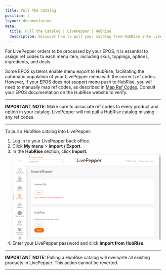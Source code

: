 ```yaml
---
title: Pull the Catalog
position: 4
layout: documentation
meta:
  title: Pull the Catalog | LivePepper | HubRise
  description: Discover how to pull your catalog from HubRise into LivePepper.
---
```


For LivePepper orders to be processed by your EPOS, it is essential to assign ref codes to each menu item, including skus, toppings, options, ingredients, and deals.

Some EPOS systems enable menu export to HubRise, facilitating the automatic population of your LivePepper menu with the correct ref codes. However, if your EPOS does not support menu push to HubRise, you will need to manually map ref codes, as described in [Map Ref Codes](/apps/livepepper/map-ref-codes). Consult your EPOS documentation on the HubRise website to verify.

---

**IMPORTANT NOTE:** Make sure to associate ref codes to every product and option in your catalog. LivePepper will not pull a HubRise catalog missing any ref codes.

---

To pull a HubRise catalog into LivePepper:

1. Log in to your LivePepper back office.
2. Click **My menu** > **Import / Export**.
3. In the **HubRise** section, click **Import**.
   ![Import and Export the Menu](../images/010-en-hubrise-menu-import.png)
4. Enter your LivePepper password and click **Import from HubRise**.

---

**IMPORTANT NOTE:** Pulling a HubRise catalog will overwrite all existing products in LivePepper. This action cannot be reverted.

---

